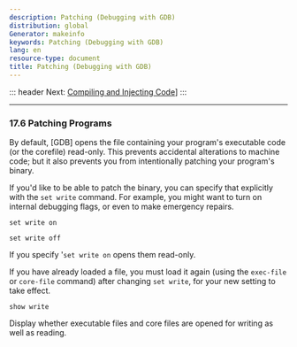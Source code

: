 ```yaml
---
description: Patching (Debugging with GDB)
distribution: global
Generator: makeinfo
keywords: Patching (Debugging with GDB)
lang: en
resource-type: document
title: Patching (Debugging with GDB)
---
```

::: header
Next: [Compiling and Injecting Code](Compiling-and-Injecting-Code.html#Compiling-and-Injecting-Code)]
:::

---

### 17.6 Patching Programs

By default, [GDB] opens the file containing your program's executable code (or the corefile) read-only. This prevents accidental alterations to machine code; but it also prevents you from intentionally patching your program's binary.

If you'd like to be able to patch the binary, you can specify that explicitly with the `set write` command. For example, you might want to turn on internal debugging flags, or even to make emergency repairs.

`set write on`

`set write off`

If you specify '`set write on` opens them read-only.

If you have already loaded a file, you must load it again (using the `exec-file` or `core-file` command) after changing `set write`, for your new setting to take effect.

`show write`

Display whether executable files and core files are opened for writing as well as reading.
